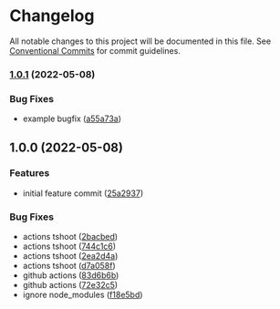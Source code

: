 # Changelog

All notable changes to this project will be documented in this file. See
[Conventional Commits](https://conventionalcommits.org) for commit guidelines.

### [1.0.1](https://github.com/natemellendorf/conventional-commits/compare/v1.0.0...v1.0.1) (2022-05-08)


### Bug Fixes

* example bugfix ([a55a73a](https://github.com/natemellendorf/conventional-commits/commit/a55a73a8d7f874f0481bf6bd29b3364de210d7e8))

## 1.0.0 (2022-05-08)


### Features

* initial feature commit ([25a2937](https://github.com/natemellendorf/conventional-commits/commit/25a2937f854d8453b72a4d087d757fb16bfbf019))


### Bug Fixes

* actions tshoot ([2bacbed](https://github.com/natemellendorf/conventional-commits/commit/2bacbed8fed266406e557fbc0f4335705de54dcc))
* actions tshoot ([744c1c6](https://github.com/natemellendorf/conventional-commits/commit/744c1c6f593d984c0fa886f44323ad682679e026))
* actions tshoot ([2ea2d4a](https://github.com/natemellendorf/conventional-commits/commit/2ea2d4acb612c32a52d7ffa3fba7087bdd46cde4))
* actions tshoot ([d7a058f](https://github.com/natemellendorf/conventional-commits/commit/d7a058f2bd688e6a4e75359f30b24adafa9ee74c))
* github actions ([83d6b6b](https://github.com/natemellendorf/conventional-commits/commit/83d6b6ba83b42a7587ff5c7c2b081ab10214560c))
* github actions ([72e32c5](https://github.com/natemellendorf/conventional-commits/commit/72e32c50c1f8de23bd5fe3c2aa7cc2e9bcee20fc))
* ignore node_modules ([f18e5bd](https://github.com/natemellendorf/conventional-commits/commit/f18e5bd6c83db0335e8f39fbc9c4796b529dce4b))
